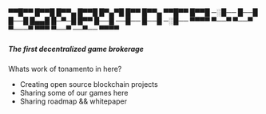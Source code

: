 <h5>
▀▀█▀▀ █▀▀█ █▀▀▄ █▀▀█ █▀▄▀█ █▀▀ █▀▀▄ ▀▀█▀▀ █▀▀█ 
─░█── █──█ █──█ █▄▄█ █─▀─█ █▀▀ █──█ ──█── █──█ 
─░█── ▀▀▀▀ ▀──▀ ▀──▀ ▀───▀ ▀▀▀ ▀──▀ ──▀── ▀▀▀▀
<h5>

<h5>The first decentralized game brokerage</h5>

<p>Whats work of tonamento in here?</p>
<ul>
  <li>Creating open source blockchain projects</li>
  <li>Sharing some of our games here</li>
  <li>Sharing roadmap && whitepaper</li>
</ul>
